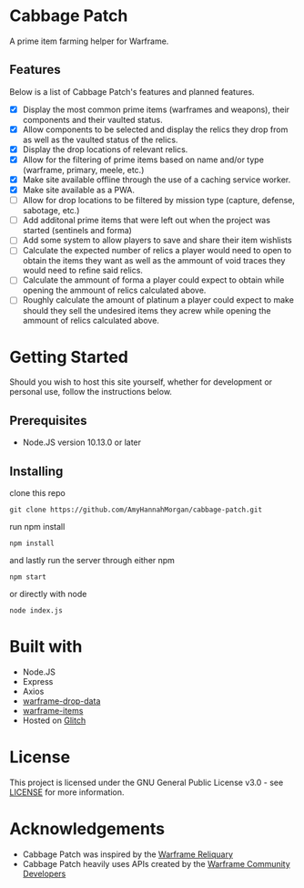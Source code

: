 # Cabbage Patch
A prime item farming helper for Warframe.

## Features
Below is a list of Cabbage Patch's features and planned features.
- [x] Display the most common prime items (warframes and weapons), their components and their vaulted status.
- [x] Allow components to be selected and display the relics they drop from as well as the vaulted status of the relics.
- [x] Display the drop locations of relevant relics.
- [x] Allow for the filtering of prime items based on name and/or type (warframe, primary, meele, etc.)
- [x] Make site available offline through the use of a caching service worker.
- [x] Make site available as a PWA.
- [ ] Allow for drop locations to be filtered by mission type (capture, defense, sabotage, etc.)
- [ ] Add additonal prime items that were left out when the project was started (sentinels and forma)
- [ ] Add some system to allow players to save and share their item wishlists
- [ ] Calculate the expected number of relics a player would need to open to obtain the items they want as well as the ammount of void traces they would need to refine said relics.
- [ ] Calculate the ammount of forma a player could expect to obtain while opening the ammount of relics calculated above.
- [ ] Roughly calculate the amount of platinum a player could expect to make should they sell the undesired items they acrew while opening the ammount of relics calculated above.

# Getting Started
Should you wish to host this site yourself, whether for development or personal use, follow the instructions below.

## Prerequisites
- Node.JS version 10.13.0 or later

## Installing
clone this repo

```git clone https://github.com/AmyHannahMorgan/cabbage-patch.git```

run npm install

```npm install```

and lastly run the server through either npm

```npm start```

or directly with node

```node index.js```

# Built with
- Node.JS
- Express
- Axios
- [warframe-drop-data](https://github.com/WFCD/warframe-drop-data)
- [warframe-items](https://github.com/WFCD/warframe-items)
- Hosted on [Glitch](https://cabbagepatch.glitch.me/)

# License
This project is licensed under the GNU General Public License v3.0 - see [LICENSE](/LICENSE) for more information.

# Acknowledgements
- Cabbage Patch was inspired by the [Warframe Reliquary](https://wf.xuerian.net/)
- Cabbage Patch heavily uses APIs created by the [Warframe Community Developers](https://github.com/WFCD)
